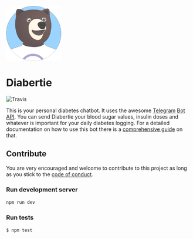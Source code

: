 <img src="bertie.png" width="150px" />

# Diabertie
![Travis](https://travis-ci.org/sebashwa/diabertie.svg)

This is your personal diabetes chatbot.
It uses the awesome [Telegram](https://telegram.org) [Bot API](https://core.telegram.org/bots).
You can send Diabertie your blood sugar values, insulin doses and whatever is important for your daily diabetes logging.
For a detailed documentation on how to use this bot there is a [comprehensive guide](https://sebashwa.github.io/diabertie/) on that.

## Contribute

You are very encouraged and welcome to contribute to this project as long as you stick to the [code of conduct](CODE_OF_CONDUCT.md).

### Run development server

```bash
npm run dev
```

### Run tests

```bash
$ npm test
```
